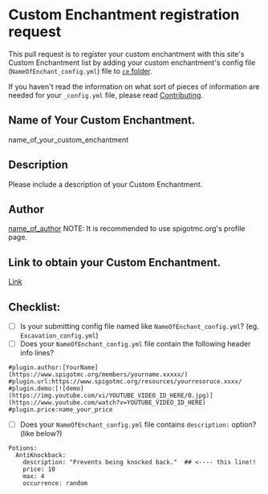 # Custom Enchantment registration request
This pull request is to register your custom enchantment with this site's Custom Enchantment list by adding your custom enchantment's config file (```NameOfEnchant_config.yml```) file to [```ce``` folder](https://github.com/TeamVK/TokenEnchant/tree/master/ce).

If you haven't read the information on what sort of pieces of information are needed for your ```_config.yml``` file, please read [Contributing](https://github.com/TeamVK/TokenEnchant/blob/master/ce/contributing.md). 

## Name of Your Custom Enchantment.
name_of_your_custom_enchantment

## Description
Please include a description of your Custom Enchantment.

## Author
[name_of_author](http://url.to.author's.page) 
NOTE: It is recommended to use spigotmc.org's profile page.

## Link to obtain your Custom Enchantment.
[Link](http://url.to.your.custom.enchantment.site)

## Checklist:
- [ ] Is your submitting config file named like ```NameOfEnchant_config.yml```? (eg. ```Excavation_config.yml```)
- [ ] Does your ```NameOfEnchant_config.yml``` file contain the following header info lines?
```
#plugin.author:[YourName](https://www.spigotmc.org/members/yourname.xxxxx/)
#plugin.url:https://www.spigotmc.org/resources/yourresoruce.xxxx/
#plugin.demo:[![demo](https://img.youtube.com/vi/YOUTUBE_VIDEO_ID_HERE/0.jpg)](https://www.youtube.com/watch?v=YOUTUBE_VIDEO_ID_HERE)
#plugin.price:name_your_price
```
- [ ] Does your ```NameOfEnchant_config.yml``` file contains ```description:``` option? (like below?)
```
Potions:
  AntiKnockback:
    description: "Prevents being knocked back."  ## <---- this line!!
    price: 10
    max: 4
    occurrence: random
```
